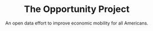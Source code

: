 ---
id: opportunity-project
layout: case-study
agency: "DOC"
title: "The Opportunity Project"
cover_art: "opportunity-3.jpg"
subtitle: "An open data effort to improve economic mobility for all Americans."
impact_heading: "14+ applications and third-party services created since launch."
  
description: "The Opportunity platform provides easy access to the Opportunity Project digital tools, and for software developers and community partners to access the data, build new tools, and connects with others through a community of practice, facilitated by the U.S. Census Bureau and a team of Presidential Innovation Fellows. The Administration launched this website to help ensure that an increasing number of users continue to collaborate with each other and take advantage of the Opportunity Project data. This interactive site invites software developers, data users, community leaders, and local governments to learn, connect and build as part of a larger community of practice. In addition, to support the long-term creation of applications and civic engagement, the Census Bureau created a new Opportunity Module for CitySDK, a software development kit that makes it easier to build products with open data from federal and local government. Both opportunity.census.gov and the CitySDK are open-source and available on Github."

project_url: http://opportunity.census.gov/

gallery:
  - { src: "opportunity-2.png", caption: "The Opportunity Summit brought together a mix of public and private sector participants, who all came together to help solve this problem.", alt: "Opportunity Summit Group Photo" }
  - { src: "opportunity-1.jpg", caption: "Sam Olivieri of @GreatSchools speaking on The Opportunity Project." }
  - { src: "opportunity-4.png", caption: "The Opportunity Project website was built to showcase the different projects that came out of the Summit.", alt: "Opportunity website screenshot" }

impact_metrics:
  - { metric: "14+ applications", desc: "and third-party services created since launch" }
  - { metric: "550+ members", desc: "of nonprofits and activists from all 50 states" }
impact_metrics_src: "opportunity-impact.png"

articles: 
  - { outlet: "Wired", logo_src: "wired-logo.jpg", title: "The White House Wants You to Build Tools to Improve Our Cities", quote: "In many cases, local governments don’t have the resources to invest in data science. With The Opportunity Project, the White House is hoping to inspire developers to build tools that will make it easier for decision makers to access the information they need.", url: "http://www.wired.com/2016/03/white-house-wants-build-tech-tools-data" }
  - { outlet: "White House", logo_src: "white-house-logo.jpg", title: "Fact Sheet: The White House Launches The Opportunity Project,” Utilizing Open Data to Build Stronger Ladders of Opportunity for All", quote: "This project represents an important continuation of how the Federal government is working with communities and technologists to enhance the power of open data by making it more accessible to a wide variety of users across the country.", url: "https://www.whitehouse.gov/the-press-office/2016/03/07/fact-sheet-white-house-launches-opportunity-project-utilizing-open-data" }

tags:
    - Innovation
    - Open Government
    - Opportunity
    - Data

---